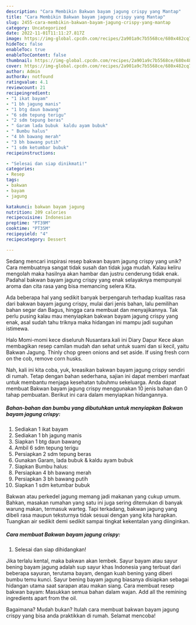```yaml
---
description: "Cara Membikin Bakwan bayam jagung crispy yang Mantap"
title: "Cara Membikin Bakwan bayam jagung crispy yang Mantap"
slug: 2455-cara-membikin-bakwan-bayam-jagung-crispy-yang-mantap
category: Uncategorized
date: 2022-11-01T11:11:27.817Z
image: https://img-global.cpcdn.com/recipes/2a901a9c7b5568ce/680x482cq70/bakwan-bayam-jagung-crispy-foto-resep-utama.jpg
hideToc: false
enableToc: true
enableTocContent: false
thumbnail: https://img-global.cpcdn.com/recipes/2a901a9c7b5568ce/680x482cq70/bakwan-bayam-jagung-crispy-foto-resep-utama.jpg
cover: https://img-global.cpcdn.com/recipes/2a901a9c7b5568ce/680x482cq70/bakwan-bayam-jagung-crispy-foto-resep-utama.jpg
author: Admin
authorAv: notfound
ratingvalue: 4.1
reviewcount: 21
recipeingredient:
- "1 ikat bayam"
- "1 bh jagung manis"
- "1 btg daun bawang"
- "6 sdm tepung terigu"
- "2 sdm tepung beras"
- " Garam lada bubuk  kaldu ayam bubuk"
- " Bumbu halus"
- "4 bh bawang merah"
- "3 bh bawang putih"
- "1 sdm ketumbar bubuk"
recipeinstructions:

- "Selesai dan siap dinikmati!"
categories:
- Resep
tags:
- bakwan
- bayam
- jagung

katakunci: bakwan bayam jagung 
nutrition: 209 calories
recipecuisine: Indonesian
preptime: "PT39M"
cooktime: "PT35M"
recipeyield: "4"
recipecategory: Dessert

---
```





Sedang mencari inspirasi resep bakwan bayam jagung crispy yang unik? Cara membuatnya sangat tidak susah dan tidak juga mudah. Kalau keliru mengolah maka hasilnya akan hambar dan justru cenderung tidak enak. Padahal bakwan bayam jagung crispy yang enak selayaknya mempunyai aroma dan cita rasa yang bisa memancing selera Kita.





Ada beberapa hal yang sedikit banyak berpengaruh terhadap kualitas rasa dari bakwan bayam jagung crispy, mulai dari jenis bahan, lalu pemilihan bahan segar dan Bagus, hingga cara membuat dan menyajikannya. Tak perlu pusing kalau mau menyiapkan bakwan bayam jagung crispy yang enak,      asal sudah tahu triknya maka hidangan ini mampu jadi suguhan istimewa.














Halo Momi-momi kece diseluruh Nusantara.kali ini Diary Dapur Kece akan membagikan resep camilan mudah dan sehat untuk suami dan si kecil, yaitu Bakwan Jagung. Thinly chop green onions and set aside. If using fresh corn on the cob, remove corn husks.






Nah, kali ini kita coba, yuk, kreasikan bakwan bayam jagung crispy sendiri di rumah. Tetap dengan bahan sederhana, sajian ini dapat memberi manfaat untuk membantu menjaga kesehatan tubuhmu sekeluarga. Anda dapat membuat Bakwan bayam jagung crispy menggunakan 10 jenis bahan dan 0 tahap pembuatan. Berikut ini cara dalam menyiapkan hidangannya.

<!--inarticleads1-->

##### Bahan-bahan dan bumbu yang dibutuhkan untuk menyiapkan Bakwan bayam jagung crispy:

1. Sediakan 1 ikat bayam
1. Sediakan 1 bh jagung manis
1. Siapkan 1 btg daun bawang
1. Ambil 6 sdm tepung terigu
1. Persiapkan 2 sdm tepung beras
1. Gunakan  Garam, lada bubuk &amp; kaldu ayam bubuk
1. Siapkan  Bumbu halus:
1. Persiapkan 4 bh bawang merah
1. Persiapkan 3 bh bawang putih
1. Siapkan 1 sdm ketumbar bubuk


Bakwan atau perkedel jagung memang jadi makanan yang cukup umum. Bahkan, masakan rumahan yang satu ini juga sering ditemukan di banyak warung makan, termasuk warteg. Tapi terkadang, bakwan jagung yang dibeli rasa maupun teksturnya tidak sesuai dengan yang kita harapkan. Tuangkan air sedikit demi sedikit sampai tingkat kekentalan yang diinginkan. 

<!--inarticleads2-->

##### Cara membuat Bakwan bayam jagung crispy:


1. Selesai dan siap dihidangkan!

Jika terlalu kental, maka bakwan akan lembek. Sayur bayam atau sayur bening bayam jagung adalah sup sayur khas Indonesia yang terbuat dari beberapa sayuran, terutama bayam, dengan kuah bening yang diberi bumbu temu kunci. Sayur bening bayam jagung biasanya disiapkan sebagai hidangan utama saat sarapan atau makan siang. Cara membuat resep bakwan bayam: Masukkan semua bahan dalam wajan. Add all the remining ingredients apart from the oil. 

Bagaimana? Mudah bukan? Itulah cara membuat bakwan bayam jagung crispy yang bisa anda praktikkan di rumah. Selamat mencoba!

